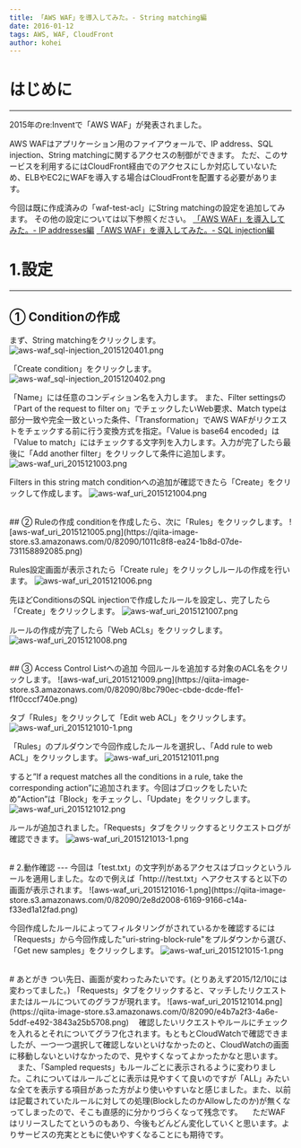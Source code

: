 ```yaml
---
title: 「AWS WAF」を導入してみた。- String matching編
date: 2016-01-12
tags: AWS, WAF, CloudFront
author: kohei
---
```


# はじめに
---
2015年のre:Inventで「AWS WAF」が発表されました。

AWS WAFはアプリケーション用のファイアウォールで、IP address、SQL injection、String matchingに関するアクセスの制御ができます。
ただ、このサービスを利用するにはCloudFront経由でのアクセスにしか対応していないため、ELBやEC2にWAFを導入する場合はCloudFrontを配置する必要があります。

今回は既に作成済みの「waf-test-acl」にString matchingの設定を追加してみます。
その他の設定については以下参照ください。
[「AWS WAF」を導入してみた。- IP addresses編](../../../2015/12/28/aws-waf-ipaddress.html)
[「AWS WAF」を導入してみた。- SQL injection編](../../../2016/01/07/aws-waf-sqlinjection.html)


# 1.設定
---
## ① Conditionの作成
まず、String matchingをクリックします。
![aws-waf_sql-injection_2015120401.png](https://qiita-image-store.s3.amazonaws.com/0/82090/3c0e488c-ab1e-ed97-73ef-5f8b66a183ef.png)

「Create condition」をクリックします。
![aws-waf_sql-injection_2015120402.png](https://qiita-image-store.s3.amazonaws.com/0/82090/a8744128-6c9f-e323-dc85-8ca16f70d176.png)

「Name」には任意のコンディション名を入力します。
また、Filter settingsの「Part of the request to filter on」でチェックしたいWeb要求、Match typeは部分一致や完全一致といった条件、「Transformation」でAWS WAFがリクエストをチェックする前に行う変換方式を指定。「Value is base64 encoded」は　「Value to match」にはチェックする文字列を入力します。入力が完了したら最後に「Add another filter」をクリックして条件に追加します。
![aws-waf_uri_2015121003.png](https://qiita-image-store.s3.amazonaws.com/0/82090/6a5672a0-c18a-f7b7-ce47-386f319d2a44.png)

Filters in this string match conditionへの追加が確認できたら「Create」をクリックして作成します。
![aws-waf_uri_2015121004.png](https://qiita-image-store.s3.amazonaws.com/0/82090/d5e64543-c90e-30d6-f8a6-18a16bb0080a.png)

<br>
## ② Ruleの作成
conditionを作成したら、次に「Rules」をクリックします。
![aws-waf_uri_2015121005.png](https://qiita-image-store.s3.amazonaws.com/0/82090/1011c8f8-ea24-1b8d-07de-731158892085.png)

Rules設定画面が表示されたら「Create rule」をクリックしルールの作成を行います。
![aws-waf_uri_2015121006.png](https://qiita-image-store.s3.amazonaws.com/0/82090/d38f4d02-4131-0b3e-0068-4c4de905084f.png)

先ほどConditionsのSQL injectionで作成したルールを設定し、完了したら「Create」をクリックします。
![aws-waf_uri_2015121007.png](https://qiita-image-store.s3.amazonaws.com/0/82090/58d87168-f0b6-aea0-8d6f-17e9433e7115.png)

ルールの作成が完了したら「Web ACLs」をクリックします。
![aws-waf_uri_2015121008.png](https://qiita-image-store.s3.amazonaws.com/0/82090/280aa372-ac09-ab3e-dbac-6c65969eec9b.png)

<br>
## ③ Access Control Listへの追加
今回ルールを追加する対象のACL名をクリックします。
![aws-waf_uri_2015121009.png](https://qiita-image-store.s3.amazonaws.com/0/82090/8bc790ec-cbde-dcde-ffe1-f1f0cccf740e.png)

タブ「Rules」をクリックして「Edit web ACL」をクリックします。
![aws-waf_uri_2015121010-1.png](https://qiita-image-store.s3.amazonaws.com/0/82090/c21cf4c1-f557-80f4-2e82-cc7d0edf7b86.png)

「Rules」のプルダウンで今回作成したルールを選択し、「Add rule to web ACL」をクリックします。
![aws-waf_uri_2015121011.png](https://qiita-image-store.s3.amazonaws.com/0/82090/127306be-910f-092e-fea8-1e4e097b7848.png)

すると”If a request matches all the conditions in a rule, take the corresponding action”に追加されます。今回はブロックをしたいため”Action”は「Block」をチェックし、「Update」をクリックします。
![aws-waf_uri_2015121012.png](https://qiita-image-store.s3.amazonaws.com/0/82090/ed1925ab-f67f-b767-b99b-c5da4222b416.png)

ルールが追加されました。「Requests」タブをクリックするとリクエストログが確認できます。
![aws-waf_uri_2015121013-1.png](https://qiita-image-store.s3.amazonaws.com/0/82090/21d65f4b-572b-20b3-11d3-c4ce5df9e538.png)


<br>  
# 2.動作確認
---
今回は「test.txt」の文字列があるアクセスはブロックというルールを適用しました。なので例えば「http://<CloudFront>/test.txt」へアクセスすると以下の画面が表示されます。
![aws-waf_uri_2015121016-1.png](https://qiita-image-store.s3.amazonaws.com/0/82090/2e8d2008-6169-9166-c14a-f33ed1a12fad.png)

今回作成したルールによってフィルタリングがされているかを確認するには「Requests」から今回作成した"uri-string-block-rule"をプルダウンから選び、「Get new samples」をクリックします。
![aws-waf_uri_2015121015-1.png](https://qiita-image-store.s3.amazonaws.com/0/82090/1e536f40-c29a-2e19-4173-959a93b20f44.png)


<br>
# あとがき
つい先日、画面が変わったみたいです。(とりあえず2015/12/10には変わってました。)
「Requests」タブをクリックすると、マッチしたリクエストまたはルールについてのグラフが現れます。
![aws-waf_uri_2015121014.png](https://qiita-image-store.s3.amazonaws.com/0/82090/e4b7a2f3-4a6e-5ddf-e492-3843a25b5708.png)
　確認したいリクエストやルールにチェックを入れるとそれについてグラフ化されます。もともとCloudWatchで確認できましたが、一つ一つ選択して確認しないといけなかったのと、CloudWatchの画面に移動しないといけなかったので、見やすくなってよかったかなと思います。
　また、「Sampled requests」もルールごとに表示されるように変わりました。これについてはルールごとに表示は見やすくて良いのですが「ALL」みたいな全てを表示する項目があった方がより使いやすいなと感じました。また、以前は記載されていたルールに対しての処理(BlockしたのかAllowしたのか)が無くなってしまったので、そこも直感的に分かりづらくなって残念です。
　ただWAFはリリースしたてというのもあり、今後もどんどん変化していくと思います。よりサービスの充実とともに使いやすくなることにも期待です。

